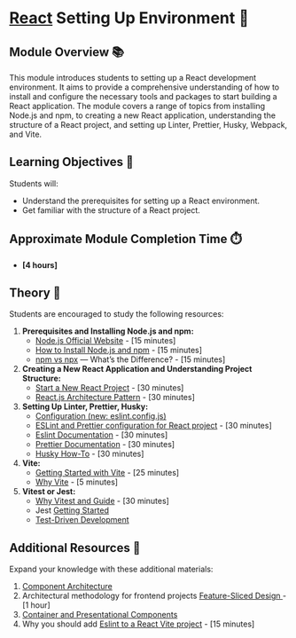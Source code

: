 # [React](https://github.com/rolling-scopes-school/tasks/tree/master/react) Setting Up Environment 🌟

## Module Overview 📚

This module introduces students to setting up a React development environment. It aims to provide a comprehensive
understanding of how to install and configure the necessary tools and packages to start building a React application.
The module covers a range of topics from installing Node.js and npm, to creating a new React application, understanding the structure of a React project, and setting up Linter, Prettier, Husky, Webpack, and Vite.

## Learning Objectives 🎯

Students will:

- Understand the prerequisites for setting up a React environment.
- Get familiar with the structure of a React project.

## Approximate Module Completion Time ⏱️

- **[4 hours]**

## Theory 📖

Students are encouraged to study the following resources:

1. **Prerequisites and Installing Node.js and npm:**
   - [Node.js Official Website](https://nodejs.org/en/) - [15 minutes]
   - [How to Install Node.js and npm](https://www.npmjs.com/get-npm) - [15 minutes]
   - [npm vs npx](https://www.freecodecamp.org/news/npm-vs-npx-whats-the-difference/) — What’s the
     Difference? - [15 minutes]
2. **Creating a New React Application and Understanding Project Structure:**
   - [Start a New React Project](https://react.dev/learn/start-a-new-react-project) - [30 minutes]
   - [React.js Architecture Pattern](https://www.knowledgehut.com/blog/web-development/react-js-architecture) - [30 minutes]
3. **Setting Up Linter, Prettier, Husky:**
   - [Configuration (new: eslint.config.js)](https://github.com/jsx-eslint/eslint-plugin-react?tab=readme-ov-file#configuration-new-eslintconfigjs)
   - [ESLint and Prettier configuration for React project](https://dev.to/tsamaya/eslint-and-prettier-configuration-for-react-project-2gij) - [30 minutes]
   - [Eslint Documentation](https://eslint.org/docs/latest/) - [30 minutes]
   - [Prettier Documentation](https://prettier.io/docs/en/options.html) - [30 minutes]
   - [Husky How-To](https://typicode.github.io/husky/how-to.html) - [30 minutes]
4. **Vite:**
   - [Getting Started with Vite](https://vitejs.dev/guide/) - [25 minutes]
   - [Why Vite](https://vitejs.dev/guide/why) - [5 minutes]
5. **Vitest or Jest:**
   - [Why Vitest and Guide](https://vitest.dev/guide/) - [30 minutes]
   - Jest [Getting Started](https://jestjs.io/docs/getting-started)
   - [Test-Driven Development](https://en.wikipedia.org/wiki/Test-driven_development)

## Additional Resources 📘

Expand your knowledge with these additional materials:

1. [Component Architecture](https://handsonreact.com/docs/component-architecture)
2. Architectural methodology for frontend projects [Feature-Sliced Design ](https://feature-sliced.design/) - [1 hour]
3. [Container and Presentational Components](https://www.patterns.dev/react/presentational-container-pattern/)
4. Why you should add [Eslint to a React Vite project](https://dev.to/bushblade/add-eslint-to-a-react-vite-project-4pib) - [15 minutes]
